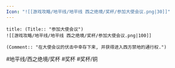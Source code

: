 ```yaml
---
Icon: "![[游戏攻略/地平线/地平线 西之绝境/奖杯/参加大使会议.png|30]]"
---
```

```ad-common-bronze-trophy
title: (Title:: "参加大使会议")
![[游戏攻略/地平线/地平线 西之绝境/奖杯/参加大使会议.png|100]]

(Comment:: "在大使会议的伏击中幸存下来, 并获得进入西方禁地的通行权.")
```

#地平线/西之绝境/奖杯 #奖杯 #奖杯/铜
